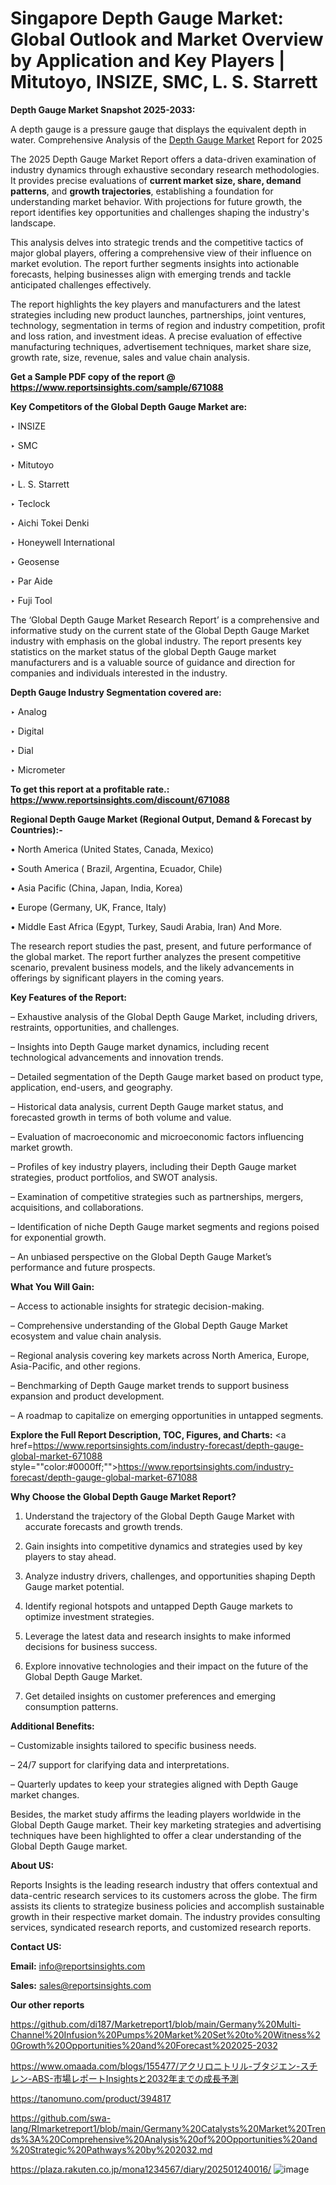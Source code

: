 # Singapore Depth Gauge Market: Global Outlook and Market Overview by Application and Key Players | Mitutoyo, INSIZE, SMC, L. S. Starrett

<strong>Depth Gauge Market Snapshot 2025-2033:</strong>

A depth gauge is a pressure gauge that displays the equivalent depth in water. Comprehensive Analysis of the <a href=https://www.reportsinsights.com/sample/671088>Depth Gauge Market</a> Report for 2025

The 2025 Depth Gauge Market Report offers a data-driven examination of industry dynamics through exhaustive secondary research methodologies. It provides precise evaluations of <strong>current market size, share, demand patterns</strong>, and <strong>growth trajectories</strong>, establishing a foundation for understanding market behavior. With projections for future growth, the report identifies key opportunities and challenges shaping the industry's landscape.

This analysis delves into strategic trends and the competitive tactics of major global players, offering a comprehensive view of their influence on market evolution. The report further segments insights into actionable forecasts, helping businesses align with emerging trends and tackle anticipated challenges effectively.

The report highlights the key players and manufacturers and the latest strategies including new product launches, partnerships, joint ventures, technology, segmentation in terms of region and industry competition, profit and loss ration, and investment ideas. A precise evaluation of effective manufacturing techniques, advertisement techniques, market share size, growth rate, size, revenue, sales and value chain analysis.

<strong>Get a Sample PDF copy of the report @ <a href=https://www.reportsinsights.com/sample/671088 style=color:#0000ff;>https://www.reportsinsights.com/sample/671088</a></strong>

<strong>Key Competitors of the Global Depth Gauge Market are:</strong>

‣ INSIZE

‣ SMC

‣ Mitutoyo

‣ L. S. Starrett

‣ Teclock

‣ Aichi Tokei Denki

‣ Honeywell International

‣ Geosense

‣ Par Aide

‣ Fuji Tool

The ‘Global Depth Gauge Market Research Report’ is a comprehensive and informative study on the current state of the Global Depth Gauge Market industry with emphasis on the global industry. The report presents key statistics on the market status of the global Depth Gauge market manufacturers and is a valuable source of guidance and direction for companies and individuals interested in the industry.

<strong>Depth Gauge Industry Segmentation covered are:</strong>

‣ Analog

‣ Digital

‣ Dial

‣ Micrometer

<strong>To get this report at a profitable rate.: <a href=https://www.reportsinsights.com/discount/671088 style=color:#0000ff;>https://www.reportsinsights.com/discount/671088</a></strong>

<strong>Regional Depth Gauge Market (Regional Output, Demand &amp; Forecast by Countries):-</strong>

• North America (United States, Canada, Mexico)

• South America ( Brazil, Argentina, Ecuador, Chile)

• Asia Pacific (China, Japan, India, Korea)

• Europe (Germany, UK, France, Italy)

• Middle East Africa (Egypt, Turkey, Saudi Arabia, Iran) And More.

The research report studies the past, present, and future performance of the global market. The report further analyzes the present competitive scenario, prevalent business models, and the likely advancements in offerings by significant players in the coming years.

<strong>Key Features of the Report:</strong>

– Exhaustive analysis of the Global Depth Gauge Market, including drivers, restraints, opportunities, and challenges.

– Insights into Depth Gauge market dynamics, including recent technological advancements and innovation trends.

– Detailed segmentation of the Depth Gauge market based on product type, application, end-users, and geography.

– Historical data analysis, current Depth Gauge market status, and forecasted growth in terms of both volume and value.

– Evaluation of macroeconomic and microeconomic factors influencing market growth.

– Profiles of key industry players, including their Depth Gauge market strategies, product portfolios, and SWOT analysis.

– Examination of competitive strategies such as partnerships, mergers, acquisitions, and collaborations.

– Identification of niche Depth Gauge market segments and regions poised for exponential growth.

– An unbiased perspective on the Global Depth Gauge Market’s performance and future prospects.

<strong>What You Will Gain:</strong>

– Access to actionable insights for strategic decision-making.

– Comprehensive understanding of the Global Depth Gauge Market ecosystem and value chain analysis.

– Regional analysis covering key markets across North America, Europe, Asia-Pacific, and other regions.

– Benchmarking of Depth Gauge market trends to support business expansion and product development.

– A roadmap to capitalize on emerging opportunities in untapped segments.

<strong>Explore the Full Report Description, TOC, Figures, and Charts:</strong>
<a href=https://www.reportsinsights.com/industry-forecast/depth-gauge-global-market-671088 style=""color:#0000ff;"">https://www.reportsinsights.com/industry-forecast/depth-gauge-global-market-671088</a>

<strong>Why Choose the Global Depth Gauge Market Report?</strong>

1. Understand the trajectory of the Global Depth Gauge Market with accurate forecasts and growth trends.

2. Gain insights into competitive dynamics and strategies used by key players to stay ahead.

3. Analyze industry drivers, challenges, and opportunities shaping Depth Gauge market potential.

4. Identify regional hotspots and untapped Depth Gauge markets to optimize investment strategies.

5. Leverage the latest data and research insights to make informed decisions for business success.

6. Explore innovative technologies and their impact on the future of the Global Depth Gauge Market.

7. Get detailed insights on customer preferences and emerging consumption patterns.

<strong>Additional Benefits:</strong>

– Customizable insights tailored to specific business needs.

– 24/7 support for clarifying data and interpretations.

– Quarterly updates to keep your strategies aligned with Depth Gauge market changes.

Besides, the market study affirms the leading players worldwide in the Global Depth Gauge market. Their key marketing strategies and advertising techniques have been highlighted to offer a clear understanding of the Global Depth Gauge market.

<strong><strong>About US</strong>:</strong>

Reports Insights is the leading research industry that offers contextual and data-centric research services to its customers across the globe. The firm assists its clients to strategize business policies and accomplish sustainable growth in their respective market domain. The industry provides consulting services, syndicated research reports, and customized research reports.

<strong>Contact US:</strong>

<p class=><b>Email:</b> <a href=mailto:info@reportsinsights.com>info@reportsinsights.com</a></p>
<p class=><b>Sales:</b> <a href=mailto:sales@reportsinsights.com>sales@reportsinsights.com</a></p>

<strong>Our other reports</strong>

<a href=https://github.com/di187/Marketreport1/blob/main/Germany%20Multi-Channel%20Infusion%20Pumps%20Market%20Set%20to%20Witness%20Growth%20Opportunities%20and%20Forecast%202025-2032>https://github.com/di187/Marketreport1/blob/main/Germany%20Multi-Channel%20Infusion%20Pumps%20Market%20Set%20to%20Witness%20Growth%20Opportunities%20and%20Forecast%202025-2032</a>

<a href=https://www.omaada.com/blogs/155477/アクリロニトリル-ブタジエン-スチレン-ABS-市場レポートInsightsと2032年までの成長予測>https://www.omaada.com/blogs/155477/アクリロニトリル-ブタジエン-スチレン-ABS-市場レポートInsightsと2032年までの成長予測</a>

<a href=https://tanomuno.com/product/394817>https://tanomuno.com/product/394817</a>

<a href=https://github.com/swa-lang/RImarketreport1/blob/main/Germany%20Catalysts%20Market%20Trends%3A%20Comprehensive%20Analysis%20of%20Opportunities%20and%20Strategic%20Pathways%20by%202032.md>https://github.com/swa-lang/RImarketreport1/blob/main/Germany%20Catalysts%20Market%20Trends%3A%20Comprehensive%20Analysis%20of%20Opportunities%20and%20Strategic%20Pathways%20by%202032.md</a>

<a href=https://plaza.rakuten.co.jp/mona1234567/diary/202501240016/>https://plaza.rakuten.co.jp/mona1234567/diary/202501240016/</a>
![image](https://github.com/user-attachments/assets/b91c49c7-3a36-4acc-92e9-48d1d54fb17d)
